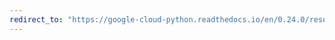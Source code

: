 ```yaml
---
redirect_to: "https://google-cloud-python.readthedocs.io/en/0.24.0/resource-manager-client.html"
---
```

